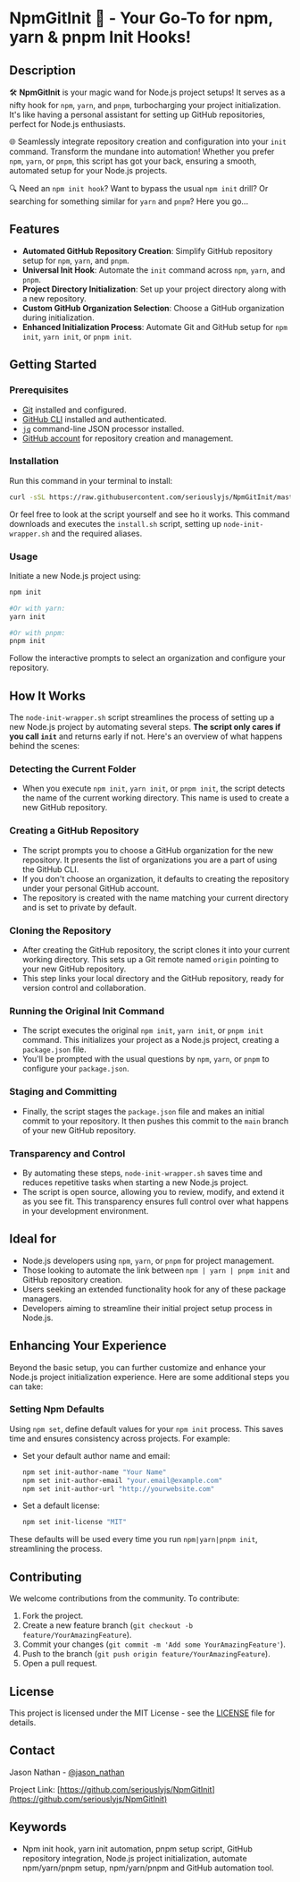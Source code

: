# NpmGitInit 🚀 - Your Go-To for npm, yarn & pnpm Init Hooks!

## Description

🛠️ **NpmGitInit** is your magic wand for Node.js project setups! It serves as a nifty hook for `npm`, `yarn`, and `pnpm`, turbocharging your project initialization. It's like having a personal assistant for setting up GitHub repositories, perfect for Node.js enthusiasts.

🌐 Seamlessly integrate repository creation and configuration into your `init` command. Transform the mundane into automation! Whether you prefer `npm`, `yarn`, or `pnpm`, this script has got your back, ensuring a smooth, automated setup for your Node.js projects.

🔍 Need an `npm init hook`? Want to bypass the usual `npm init` drill? Or searching for something similar for `yarn` and `pnpm`? Here you go...

## Features

- **Automated GitHub Repository Creation**: Simplify GitHub repository setup for `npm`, `yarn`, and `pnpm`.
- **Universal Init Hook**: Automate the `init` command across `npm`, `yarn`, and `pnpm`.
- **Project Directory Initialization**: Set up your project directory along with a new repository.
- **Custom GitHub Organization Selection**: Choose a GitHub organization during initialization.
- **Enhanced Initialization Process**: Automate Git and GitHub setup for `npm init`, `yarn init`, or `pnpm init`.

## Getting Started

### Prerequisites

- [Git](https://git-scm.com/book/en/v2/Getting-Started-Installing-Git) installed and configured.
- [GitHub CLI](https://cli.github.com/manual/installation) installed and authenticated.
- [`jq`](https://stedolan.github.io/jq/download/) command-line JSON processor installed.
- [GitHub account](https://github.com/join) for repository creation and management.

### Installation

Run this command in your terminal to install:

```bash
curl -sSL https://raw.githubusercontent.com/seriouslyjs/NpmGitInit/master/install.sh | bash
```

Or feel free to look at the script yourself and see ho it works. This command downloads and executes the `install.sh` script, setting up `node-init-wrapper.sh` and the required aliases.


### Usage

Initiate a new Node.js project using:

```bash
npm init

#Or with yarn:
yarn init

#Or with pnpm:
pnpm init
```

Follow the interactive prompts to select an organization and configure your repository.

## How It Works

The `node-init-wrapper.sh` script streamlines the process of setting up a new Node.js project by automating several steps. **The script only cares if you call `init`** and returns early if not. Here's an overview of what happens behind the scenes:

### Detecting the Current Folder

- When you execute `npm init`, `yarn init`, or `pnpm init`, the script detects the name of the current working directory. This name is used to create a new GitHub repository.

### Creating a GitHub Repository

- The script prompts you to choose a GitHub organization for the new repository. It presents the list of organizations you are a part of using the GitHub CLI.
- If you don't choose an organization, it defaults to creating the repository under your personal GitHub account.
- The repository is created with the name matching your current directory and is set to private by default.

### Cloning the Repository

- After creating the GitHub repository, the script clones it into your current working directory. This sets up a Git remote named `origin` pointing to your new GitHub repository.
- This step links your local directory and the GitHub repository, ready for version control and collaboration.

### Running the Original Init Command

- The script executes the original `npm init`, `yarn init`, or `pnpm init` command. This initializes your project as a Node.js project, creating a `package.json` file.
- You'll be prompted with the usual questions by `npm`, `yarn`, or `pnpm` to configure your `package.json`.

### Staging and Committing

- Finally, the script stages the `package.json` file and makes an initial commit to your repository. It then pushes this commit to the `main` branch of your new GitHub repository.

### Transparency and Control

- By automating these steps, `node-init-wrapper.sh` saves time and reduces repetitive tasks when starting a new Node.js project.
- The script is open source, allowing you to review, modify, and extend it as you see fit. This transparency ensures full control over what happens in your development environment.

## Ideal for

- Node.js developers using `npm`, `yarn`, or `pnpm` for project management.
- Those looking to automate the link between `npm | yarn | pnpm init` and GitHub repository creation.
- Users seeking an extended functionality hook for any of these package managers.
- Developers aiming to streamline their initial project setup process in Node.js.

## Enhancing Your Experience

Beyond the basic setup, you can further customize and enhance your Node.js project initialization experience. Here are some additional steps you can take:

### Setting Npm Defaults

Using `npm set`, define default values for your `npm init` process. This saves time and ensures consistency across projects. For example:

- Set your default author name and email:

  ```bash
  npm set init-author-name "Your Name"
  npm set init-author-email "your.email@example.com"
  npm set init-author-url "http://yourwebsite.com"
  ```

- Set a default license:

  ```bash
  npm set init-license "MIT"
  ```

These defaults will be used every time you run `npm|yarn|pnpm init`, streamlining the process.


## Contributing

We welcome contributions from the community. To contribute:

1. Fork the project.
2. Create a new feature branch (`git checkout -b feature/YourAmazingFeature`).
3. Commit your changes (`git commit -m 'Add some YourAmazingFeature'`).
4. Push to the branch (`git push origin feature/YourAmazingFeature`).
5. Open a pull request.

## License

This project is licensed under the MIT License - see the [LICENSE](https://github.com/seriouslyjs/NpmGitInit/blob/main/LICENSE) file for details.

## Contact

Jason Nathan - [@jason_nathan](https://twitter.com/jason_nathan)

Project Link: [https://github.com/seriouslyjs/NpmGitInit](https://github.com/seriouslyjs/NpmGitInit)

## Keywords

- Npm init hook, yarn init automation, pnpm setup script, GitHub repository integration, Node.js project initialization, automate npm/yarn/pnpm setup, npm/yarn/pnpm and GitHub automation tool.
